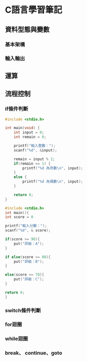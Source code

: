# C語言學習筆記

## 資料型態與變數

### 基本架構

### 輸入輸出

## 運算


## 流程控制

### if條件判斷
```C
#include <stdio.h>

int main(void) {
    int input = 0;
    int remain = 0;

    printf("輸入整數：");
    scanf("%d", &input);

    remain = input % 2;
    if(remain == 1) {
        printf("%d 為奇數\n", input);
    }
    else {
        printf("%d 為偶數\n", input);
    }

    return 0;
}
```

```C
#include <stdio.h>
int main(){
int score = 0

printf("輸入分數：");
scanf("%d", & score);

if(score >= 90){
    put("評級：A");
}

if else(score >= 80){
    put("評級：B");
}

else(score >= 70){
    put("評級：C");
}

return 0;
}

```
### switch條件判斷

### for迴圈

### while迴圈

### break、 continue、goto
